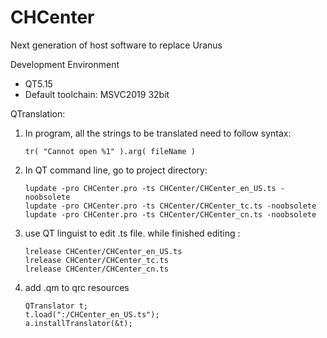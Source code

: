 # CHCenter
Next generation of host software to replace Uranus



Development Environment

* QT5.15
* Default toolchain: MSVC2019 32bit



QTranslation:

1. In program, all the strings to be translated need to follow syntax:

   ```
   tr( "Cannot open %1" ).arg( fileName )
   ```

   

2. In QT command line, go to project directory: 

   ```
   lupdate -pro CHCenter.pro -ts CHCenter/CHCenter_en_US.ts -noobsolete
   lupdate -pro CHCenter.pro -ts CHCenter/CHCenter_tc.ts -noobsolete
   lupdate -pro CHCenter.pro -ts CHCenter/CHCenter_cn.ts -noobsolete
   ```

3. use QT linguist to edit .ts file. while finished editing :
   ```
   lrelease CHCenter/CHCenter_en_US.ts
   lrelease CHCenter/CHCenter_tc.ts
   lrelease CHCenter/CHCenter_cn.ts
   ```
   
4. add .qm to qrc resources
   
   ```
   QTranslator t;
   t.load(":/CHCenter_en_US.ts");
   a.installTranslator(&t);
   ```



